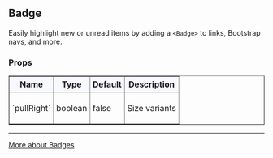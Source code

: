 ## Badge

Easily highlight new or unread items by adding a `<Badge>` to links, Bootstrap navs, and more.

### Props


<table border = "1" style="width: 100%"}>
 <thead style = "background-color: GhostWhite">
 <tr>
  <th style="padding:5px">Name</th>
  <th style="padding:5px">Type</th>
  <th style="padding:5px">Default</th>
  <th style="padding:5px">Description</th>
 </tr>
 </thead>
 <tbody>
  <tr>
   <td style="padding:5px"><span>`pullRight`</span><span> </span></td>
   <td style="padding:5px"><div>boolean</div></td>
   <td style="padding:5px"><div>false</div></td>
   <td style="padding:5px"><div><p>Size variants</p></div></td>
  </tr>
  </tbody>
</table>

---

<a href="http://react-bootstrap.github.io/components.html#badges" target="_blank">More about Badges</a>